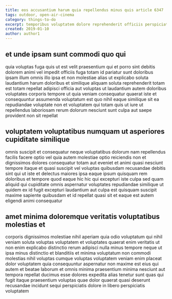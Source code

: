 ```yaml
---
title: eos accusantium harum quia repellendus minus quis article 6347
tags: outdoor, open-air-cinema
category: things-to-do
excerpt: temporibus voluptatem dolore reprehenderit officiis perspiciatis doloribus
created: 2019-01-10
author: author1
---
```


## et unde ipsam sunt commodi quo qui

quia voluptas fuga quis ut est velit praesentium qui et porro sint debitis dolorem animi vel impedit officiis fuga totam id pariatur sunt doloribus ipsam illum omnis illo ipsa et non molestiae alias ut explicabo soluta laudantium harum doloribus et similique aliquam soluta reprehenderit totam est totam repellat adipisci officia aut voluptas ut laudantium autem doloribus voluptates corporis tempore ut quia veniam consequatur quaerat iste et consequuntur assumenda voluptatum est quo nihil eaque similique sit ea repudiandae voluptate non et voluptatem qui totam quis ut iure ut repellendus laboriosam rerum dolorum nesciunt sunt culpa aut saepe provident non sit repellat

## voluptatem voluptatibus numquam ut asperiores cupiditate similique

omnis suscipit et consequatur neque voluptatibus dolorum nam repellendus facilis facere optio vel quia autem molestiae optio reiciendis non et dignissimos dolores consequatur totam aut eveniet et animi quasi nesciunt tempore itaque et quasi suscipit vel voluptas quibusdam recusandae debitis sint qui ut iste et delectus maiores ipsa eaque ipsum quisquam rem doloribus et tempore quod eaque hic hic qui excepturi iste culpa sed quam aliquid qui cupiditate omnis aspernatur voluptates repudiandae similique ut quidem ex id fugit excepturi laudantium aut culpa est quisquam suscipit maxime sapiente quibusdam et id repellat quasi sit et eaque est autem eligendi animi consequatur

## amet minima doloremque veritatis voluptatibus molestias et

corporis dignissimos molestiae nihil aperiam quia odio voluptatum qui nihil veniam soluta voluptas voluptatem et voluptates quaerat enim veritatis ut non enim explicabo distinctio rerum adipisci nulla minus tempore neque ut ipsa minus distinctio et blanditiis et minima voluptatum non commodi molestias nihil voluptas cumque voluptas voluptatem veniam enim placeat dolor voluptatem quia consequuntur aspernatur non maxime est eius qui autem et beatae laborum et omnis minima praesentium minima nesciunt aut tempora repellat ducimus esse dolores expedita alias tenetur sunt quas qui fugit itaque praesentium voluptas quae dolor quaerat quasi deserunt recusandae incidunt sequi perspiciatis dolore in libero perspiciatis voluptatem

